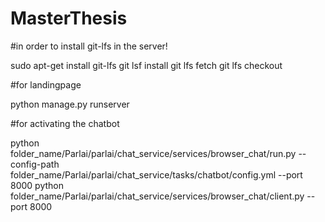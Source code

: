 # MasterThesis

#in order to install git-lfs in the server!

sudo apt-get install git-lfs
git lsf install
git lfs fetch
git lfs checkout

#for landingpage

python manage.py runserver

#for activating the chatbot

python folder_name/Parlai/parlai/chat_service/services/browser_chat/run.py --config-path folder_name/Parlai/parlai/chat_service/tasks/chatbot/config.yml --port 8000
python folder_name/Parlai/parlai/chat_service/services/browser_chat/client.py --port 8000
